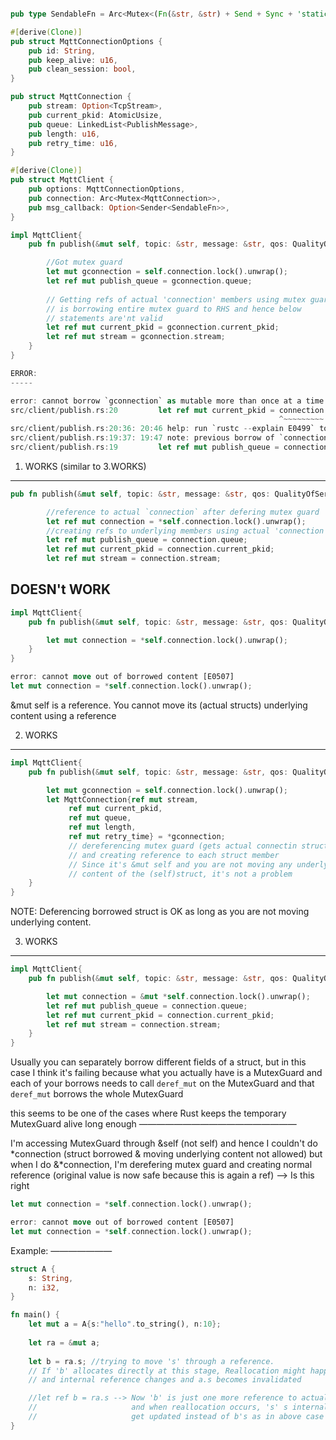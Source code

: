 ```rust

pub type SendableFn = Arc<Mutex<(Fn(&str, &str) + Send + Sync + 'static)>>;

#[derive(Clone)]
pub struct MqttConnectionOptions {
    pub id: String,
    pub keep_alive: u16,
    pub clean_session: bool,
}

pub struct MqttConnection {
    pub stream: Option<TcpStream>,
    pub current_pkid: AtomicUsize,
    pub queue: LinkedList<PublishMessage>,
    pub length: u16,
    pub retry_time: u16,
}

#[derive(Clone)]
pub struct MqttClient {
    pub options: MqttConnectionOptions,
    pub connection: Arc<Mutex<MqttConnection>>,
    pub msg_callback: Option<Sender<SendableFn>>,
}

impl MqttClient{
    pub fn publish(&mut self, topic: &str, message: &str, qos: QualityOfService) {

        //Got mutex guard
        let mut gconnection = self.connection.lock().unwrap(); 
        let ref mut publish_queue = gconnection.queue;
        
        // Getting refs of actual 'connection' members using mutex guard
        // is borrowing entire mutex guard to RHS and hence below        
        // statements are'nt valid
        let ref mut current_pkid = gconnection.current_pkid;
        let ref mut stream = gconnection.stream;
    }
}

ERROR:
-----

error: cannot borrow `gconnection` as mutable more than once at a time [E0499]
src/client/publish.rs:20         let ref mut current_pkid = connection.current_pkid;
                                                            ^~~~~~~~~~
src/client/publish.rs:20:36: 20:46 help: run `rustc --explain E0499` to see a detailed explanation
src/client/publish.rs:19:37: 19:47 note: previous borrow of `connection` occurs here; the mutable borrow prevents subsequent moves, borrows, or modification of `connection` until the borrow ends
src/client/publish.rs:19         let ref mut publish_queue = connection.queue;
```

1. WORKS (similar to 3.WORKS)
--------

```rust
pub fn publish(&mut self, topic: &str, message: &str, qos: QualityOfService) {

        //reference to actual `connection` after defering mutex guard
        let ref mut connection = *self.connection.lock().unwrap(); 
        //creating refs to underlying members using actual 'connection'        //reference doesn't seem to be a problem
        let ref mut publish_queue = connection.queue; 
        let ref mut current_pkid = connection.current_pkid;
        let ref mut stream = connection.stream;
```

DOESN't WORK
------------

```rust
impl MqttClient{
    pub fn publish(&mut self, topic: &str, message: &str, qos: QualityOfService) {

        let mut connection = *self.connection.lock().unwrap();
    }
}

error: cannot move out of borrowed content [E0507]
let mut connection = *self.connection.lock().unwrap();
```

&mut self is a reference. You cannot move its (actual structs) underlying content using a reference

2. WORKS
---------

```rust
impl MqttClient{
    pub fn publish(&mut self, topic: &str, message: &str, qos: QualityOfService) {

        let mut gconnection = self.connection.lock().unwrap();
        let MqttConnection{ref mut stream,
             ref mut current_pkid,
             ref mut queue,
             ref mut length,
             ref mut retry_time} = *gconnection; 
             // dereferencing mutex guard (gets actual connectin struct)
             // and creating reference to each struct member
             // Since it's &mut self and you are not moving any underlying
             // content of the (self)struct, it's not a problem
    }
}
```

NOTE: Deferencing borrowed struct is OK as long as you are not moving underlying content.

3. WORKS
---------------

```rust
impl MqttClient{
    pub fn publish(&mut self, topic: &str, message: &str, qos: QualityOfService) {

        let mut connection = &mut *self.connection.lock().unwrap();
        let ref mut publish_queue = connection.queue;
        let ref mut current_pkid = connection.current_pkid;
        let ref mut stream = connection.stream;
    }
}
```


Usually you can separately borrow different fields of a struct, but in this case I think it's failing because what you actually have is a MutexGuard<MqttConnection> and each of your borrows needs to call `deref_mut` on the MutexGuard and that `deref_mut` borrows the whole MutexGuard

this seems to be one of the cases where Rust keeps the temporary MutexGuard alive long enough
——————————————————

I'm accessing MutexGuard through &self (not self) and hence I couldn't do *connection (struct borrowed & moving underlying content not allowed) but when I do &*connection, I'm derefering mutex guard and creating normal reference (original value is now safe because this is again a ref) --> Is this right

```rust
let mut connection = *self.connection.lock().unwrap();

error: cannot move out of borrowed content [E0507]
let mut connection = *self.connection.lock().unwrap();
```

Example:
———————

```rust
struct A {
    s: String,
    n: i32,
}

fn main() {
    let mut a = A{s:"hello".to_string(), n:10};
    
    let ra = &mut a;
    
    let b = ra.s; //trying to move 's' through a reference. 
    // If 'b' allocates directly at this stage, Reallocation might happen 
    // and internal reference changes and a.s becomes invalidated

    //let ref b = ra.s --> Now 'b' is just one more reference to actual 's' 
    //                     and when reallocation occurs, 's' s internal refernce
    //                     get updated instead of b's as in above case
}
```






